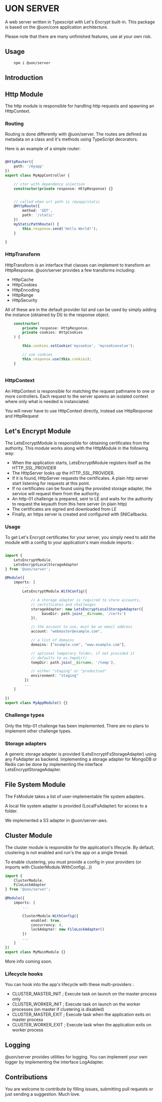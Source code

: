 # UON SERVER

A web server written in Typescript with Let's Encrypt built-in. This package is based on the @uon/core application architecture.

Please note that there are many unfinished features, use at your own risk.


## Usage

```shell
    npm i @uon/server
```

## Introduction



## Http Module

The http module is responsible for handling http requests and spawning an HttpContext.

### Routing
Routing is done differently with @uon/server. The routes are defined as metadata on a class and it's methods using TypeScript decorators.

Here is an example of a simple router:

```typescript

@HttpRouter({
    path: '/myapp'
})
export class MyAppController {

    // ctor with dependency injection 
    constructor(private response: HttpResponse) {}


    // called when url path is /myapp/static
    @HttpRoute({
        method: 'GET',
        path: '/static'
    })
    myStaticPathRoute() {
        this.response.send('Hello World!');
    }

}

```


### HttpTransform

HttpTransform is an interface that classes can implement to transform an HttpResponse. @uon/server provides a few transforms including:
- HttpCache
- HttpCookies
- HttpEncoding
- HttpRange
- HttpSecurity

All of these are in the default provider list and can be used by simply adding the instance (obtained by DI) to the response object.

```typescript
    constructor(
        private response: HttpResponse, 
        private cookies: HttpCookies
    ) {

        this.cookies.setCookie('mycookie', 'mycookievalue');

        // use cookies
        this.response.use(this.cookies);
    }
    
```

### HttpContext

An HttpContext is responsible for matching the request pathname to one or more controllers. Each request to the server spawns an isolated context where only what is needed is instanciated.

You will never have to use HttpContext directly, instead use HttpResponse and HttpRequest



## Let's Encrypt Module

The LetsEncryptModule is responsible for obtaining certificates from the authority. This module works along with the HttpModule in the following way:

- When the application starts, LetsEncryptModule registers itself as the HTTP_SSL_PROVIDER
- The HttpServer looks up the HTTP_SSL_PROVIDER.
- If it is found, HttpServer requests the certificates. A plain http server start listening for requests at this point.
- If no certificates can be found using the provided storage adapter, the service will request them from the authority.
- An http-01 challenge is prepared, sent to LE and waits for the authority to request the keyauth from this here server (in plain http)
- The certificates are signed and downloaded from LE
- Finally, an https server is created and configured with SNICallbacks.


### Usage
To get Let's Encrypt certificates for your server, you simply need to add the module with a config to your application's main module imports :

```typescript

import {
    LetsEncryptModule, 
    LetsEncryptLocalStorageAdapter
} from '@uon/server';

@Module({
    imports: [
        ...
        LetsEncryptModule.WithConfig({

            // A storage adapter is required to store accounts, 
            // certificates and challenges
            storageAdapter: new LetsEncryptLocalStorageAdapter({ 
                 baseDir: path.join(__dirname, '/certs') 
            }),

            // the account to use, must be an email address
            account: "webmaster@example.com",

            // a list of domains
            domains: ["example.com", "www.example.com"],

            // optional temporary folder, if not provided it 
            // defaults to os.tmpdir()
            tempDir: path.join(__dirname, '/temp'),

            // either "staging" or "production"
            environment: "staging"
         })
         ...
    ]
   
})
export class MyAppModule() {}
```

### Challenge types
Only the http-01 challenge has been implemented. There are no plans to implement other challenge types.

### Storage adapters

 A generic storage adapter is provided (LetsEncryptFsStorageAdapter) using any FsAdapter as backend. Implementing a storage adapter for MongoDB or Redis can be done by implementing the interface LetsEncryptStorageAdapter.



## File System Module

The FsModule takes a list of user-implementable file system adapters.

A local file system adapter is provided (LocalFsAdapter) for access to a folder.

We implemented a S3 adapter in @uon/server-aws.

## Cluster Module
The cluster module is responsible for the application's lifecycle. By default, clustering is not enabled and run's the app on a single thread.

To enable clustering, you must provide a config in your providers (or imports with ClusterModule.WithConfig(...))

```typescript
import {
    ClusterModule, 
    FileLockAdapter
} from '@uon/server';

@Module({
    imports: [
        ...

        ClusterModule.WithConfig({
            enabled: true,
            concurrency: 8,
            lockAdapter: new FileLockAdapter()
        })
        ...
    ]
})
export class MyMainModule {}
```

More info coming soon.


### Lifecycle hooks

You can hook into the app's lifecycle with these multi-providers :
 - CLUSTER_MASTER_INIT ; Execute task on launch on the master process only
 - CLUSTER_WORKER_INIT ; Execute task on launch on the worker processes (on master if clustering is disabled)
 - CLUSTER_MASTER_EXIT ; Execute task when the application exits on master process
 - CLUSTER_WORKER_EXIT ; Execute task when the application exits on worker process


## Logging
@uon/server provides utilities for logging. You can implement your own logger by implementing the interface LogAdapter.



## Contributions

You are welcome to contribute by filling issues, submitting pull requests or just sending a suggestion. Much love.